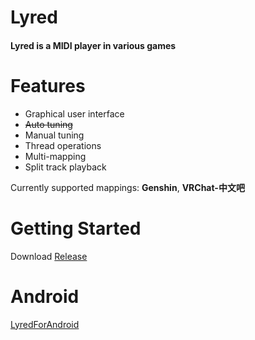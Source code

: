 # Lyred

#### Lyred is a MIDI player in various games

# Features

- Graphical user interface
- ~~Auto tuning~~
- Manual tuning
- Thread operations
- Multi-mapping
- Split track playback

Currently supported mappings: **Genshin**, **VRChat-中文吧**

# Getting Started

Download [Release](https://github.com/yk0n9/lyred/releases/latest)

# Android
[LyredForAndroid](https://github.com/yk0n9/lyred-android)
